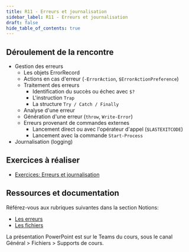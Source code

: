 ```yaml
---
title: R11 - Erreurs et journalisation
sidebar_label: R11 - Erreurs et journalisation
draft: false
hide_table_of_contents: true
---
```


## Déroulement de la rencontre

- Gestion des erreurs
  - Les objets ErrorRecord
  - Actions en cas d'erreur (`-ErrorAction`, `$ErrorActionPreference`)
  - Traitement des erreurs
    - Identification du succès ou échec avec `$?`
    - L'instruction `Trap`
    - La structure `Try / Catch / Finally`
  - Analyse d'une erreur
  - Génération d'une erreur (`throw`, `Write-Error`)
  - Erreurs provenant de commandes externes
    - Lancement direct ou avec l'opérateur d'appel (`$LASTEXITCODE`)
    - Lancement avec la commande `Start-Process`
- Journalisation (logging)

## Exercices à réaliser

- [Exercices: Erreurs et journalisation](/exercices/erreurs-logging)


## Ressources et documentation

Référez-vous aux rubriques suivantes dans la section Notions:
- [Les erreurs](/notions/scripts/erreurs)
- [Les fichiers](/notions/scripts/fichiers)

La présentation PowerPoint est sur le Teams du cours, sous le canal Général > Fichiers > Supports de cours.
